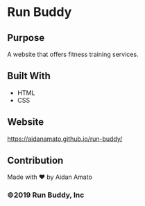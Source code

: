 # Run Buddy

## Purpose
A website that offers fitness training services.

## Built With
* HTML
* CSS

## Website
https://aidanamato.github.io/run-buddy/

## Contribution
Made with ❤️ by Aidan Amato

### ©️2019 Run Buddy, Inc 
